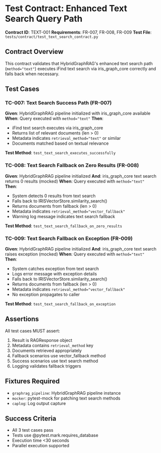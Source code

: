 # Test Contract: Enhanced Text Search Query Path

**Contract ID**: TEXT-001
**Requirements**: FR-007, FR-008, FR-009
**Test File**: `tests/contract/test_text_search_contract.py`

## Contract Overview

This contract validates that HybridGraphRAG's enhanced text search path (`method="text"`) executes iFind text search via iris_graph_core correctly and falls back when necessary.

## Test Cases

### TC-007: Text Search Success Path (FR-007)
**Given**: HybridGraphRAG pipeline initialized with iris_graph_core available
**When**: Query executed with `method="text"`
**Then**:
- iFind text search executes via iris_graph_core
- Returns list of relevant documents (len > 0)
- Metadata indicates `retrieval_method="text"` or similar
- Documents matched based on textual relevance

**Test Method**: `test_text_search_executes_successfully`

### TC-008: Text Search Fallback on Zero Results (FR-008)
**Given**: HybridGraphRAG pipeline initialized
**And**: iris_graph_core text search returns 0 results (mocked)
**When**: Query executed with `method="text"`
**Then**:
- System detects 0 results from text search
- Falls back to IRISVectorStore.similarity_search()
- Returns documents from fallback (len > 0)
- Metadata indicates `retrieval_method="vector_fallback"`
- Warning log message indicates text search fallback

**Test Method**: `test_text_search_fallback_on_zero_results`

### TC-009: Text Search Fallback on Exception (FR-009)
**Given**: HybridGraphRAG pipeline initialized
**And**: iris_graph_core text search raises exception (mocked)
**When**: Query executed with `method="text"`
**Then**:
- System catches exception from text search
- Logs error message with exception details
- Falls back to IRISVectorStore.similarity_search()
- Returns documents from fallback (len > 0)
- Metadata indicates `retrieval_method="vector_fallback"`
- No exception propagates to caller

**Test Method**: `test_text_search_fallback_on_exception`

## Assertions

All test cases MUST assert:
1. Result is RAGResponse object
2. Metadata contains `retrieval_method` key
3. Documents retrieved appropriately
4. Fallback scenarios use vector_fallback method
5. Success scenarios use text search method
6. Logging validates fallback triggers

## Fixtures Required

- `graphrag_pipeline`: HybridGraphRAG pipeline instance
- `mocker`: pytest-mock for patching text search methods
- `caplog`: Log output capture

## Success Criteria

- All 3 test cases pass
- Tests use @pytest.mark.requires_database
- Execution time <30 seconds
- Parallel execution supported
